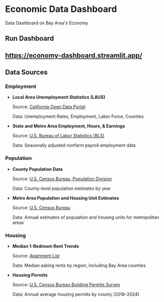 # Economic Data Dashboard

Data Dashboard on Bay Area's Economy

## Run Dashboard

https://economy-dashboard.streamlit.app/
---

## Data Sources

### Employment

- **Local Area Unemployment Statistics (LAUS)**

  Source: [California Open Data Portal](https://data.ca.gov/dataset/local-area-unemployment-statistics-laus/resource/b4bc4656-7866-420f-8d87-4eda4c9996ed)

  Data: Unemployment Rates, Employment, Labor Force, Counties

- **State and Metro Area Employment, Hours, & Earnings**

  Source: [U.S. Bureau of Labor Statistics (BLS)](https://www.bls.gov/sae/)

  Data: Seasonally adjusted nonfarm payroll employment data

### Population

- **County Population Data**

  Source: [U.S. Census Bureau, Population Division](https://www.census.gov/programs-surveys/popest.html)

  Data: County-level population estimates by year

- **Metro Area Population and Housing Unit Estimates**

  Source: [U.S. Census Bureau](https://www.census.gov/programs-surveys/popest/data/tables.html)

  Data: Annual estimates of population and housing units for metropolitan areas

### Housing

- **Median 1-Bedroom Rent Trends**

  Source: [Apartment List](https://www.apartmentlist.com/research/category/data-rent-estimates)

  Data: Median asking rents by region, including Bay Area counties

- **Housing Permits**

  Source: [U.S. Census Bureau Building Permits Survey](https://www.census.gov/construction/bps/)

  Data: Annual average housing permits by county (2018–2024)
